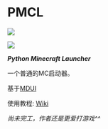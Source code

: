 # PMCL

![](https://cdn.jsdelivr.net/gh/xiaozhe19/cdn@1.5/PMCL-light.png)

![](https://cdn.jsdelivr.net/gh/xiaozhe19/cdn@1.5/PMCL-dark.png)

***Python Minecraft Launcher***

一个普通的MC启动器。

基于[MDUI](mdui.org)

使用教程: [Wiki](https://github.com/xiaozhe19/PMCL/wiki)

*尚未完工，作者还是更爱打游戏^^*






